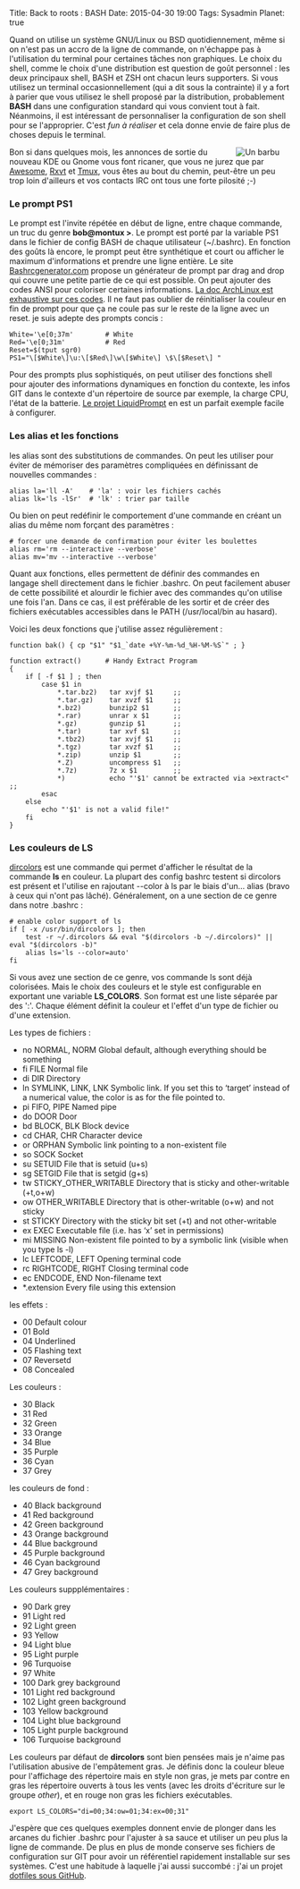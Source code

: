Title: Back to roots : BASH
Date: 2015-04-30 19:00
Tags: Sysadmin
Planet: true

Quand on utilise un système GNU/Linux ou BSD quotidiennement, même si on n'est
pas un accro de la ligne de commande, on n'échappe pas à l'utilisation du
terminal pour certaines tâches non graphiques. Le choix du shell, comme le
choix d'une distribution est question de goût personnel : les deux principaux
shell, BASH et ZSH ont chacun leurs supporters. Si vous utilisez un terminal
occasionnellement (qui a dit sous la contrainte) il y a fort à parier que vous
utilisez le shell proposé par la distribution, probablement **BASH** dans une
configuration standard qui vous convient tout à fait. Néanmoins, il est
intéressant de personnaliser la configuration de son shell pour se l'approprier.
C'est *fun à réaliser* et cela donne envie de faire plus de choses depuis le
terminal.

<img src="images/2015/stallman-code.jpg" alt="Un barbu" style="margin: 0px
20px; float:right;" /> Bon si dans quelques mois, les annonces de sortie du nouveau KDE ou
Gnome vous font ricaner, que vous ne jurez que par
[Awesome](http://awesome.naquadah.org),
[Rxvt](http://sourceforge.net/projects/rxvt) et
[Tmux](http://tmux.sourceforge.net), vous êtes au bout du chemin, peut-être un
peu trop loin d'ailleurs et vos contacts IRC ont tous une forte pilosité ;-)

### Le prompt PS1

Le prompt est l'invite répétée en début de ligne, entre chaque commande, un
truc du genre **bob@montux >**. Le prompt est porté par la variable PS1 dans le
fichier de config BASH de chaque utilisateur (~/.bashrc). En fonction des goûts
là encore, le prompt peut être synthétique et court ou afficher le maximum
d'informations et prendre une ligne entière. Le site
[Bashrcgenerator.com](http://bashrcgenerator.com) propose un générateur de
prompt par drag and drop qui couvre une petite partie de ce qui est possible.
On peut ajouter des codes ANSI pour coloriser certaines informations. [La doc
ArchLinux est exhaustive sur ces
codes](https://wiki.archlinux.org/index.php/Color_Bash_Prompt).  Il ne faut pas
oublier de réinitialiser la couleur en fin de prompt pour que ça ne coule pas
sur le reste de la ligne avec un reset. je suis adepte des prompts concis :

    White='\e[0;37m'        # White
    Red='\e[0;31m'          # Red
    Reset=$(tput sgr0)
    PS1="\[$White\]\u:\[$Red\]\w\[$White\] \$\[$Reset\] "

Pour des prompts plus sophistiqués, on peut utiliser des fonctions shell pour
ajouter des informations dynamiques en fonction du contexte, les infos GIT dans
le contexte d'un répertoire de source par exemple, la charge CPU, l'état de la
batterie. [Le projet LiquidPrompt](https://github.com/nojhan/liquidprompt) en
est un parfait exemple facile à configurer.

### Les alias et les fonctions

les alias sont des substitutions de commandes. On peut les utiliser pour éviter
de mémoriser des paramètres compliquées en définissant de nouvelles commandes :

    alias la='ll -A'    # 'la' : voir les fichiers cachés
    alias lk='ls -lSr'  # 'lk' : trier par taille

Ou bien on peut redéfinir le comportement d'une commande en créant un alias du
même nom forçant des paramètres :

    # forcer une demande de confirmation pour éviter les boulettes
    alias rm='rm --interactive --verbose'
    alias mv='mv --interactive --verbose'

Quant aux fonctions, elles permettent de définir des commandes en langage shell
directement dans le fichier .bashrc. On peut facilement abuser de cette
possibilité et alourdir le fichier avec des commandes qu'on utilise une fois
l'an. Dans ce cas, il est préférable de les sortir et de créer des fichiers
exécutables accessibles dans le PATH (/usr/local/bin au hasard).

Voici les deux fonctions que j'utilise assez régulièrement :

    function bak() { cp "$1" "$1_`date +%Y-%m-%d_%H-%M-%S`" ; }

    function extract()      # Handy Extract Program
    {
        if [ -f $1 ] ; then
            case $1 in
                *.tar.bz2)   tar xvjf $1     ;;
                *.tar.gz)    tar xvzf $1     ;;
                *.bz2)       bunzip2 $1      ;;
                *.rar)       unrar x $1      ;;
                *.gz)        gunzip $1       ;;
                *.tar)       tar xvf $1      ;;
                *.tbz2)      tar xvjf $1     ;;
                *.tgz)       tar xvzf $1     ;;
                *.zip)       unzip $1        ;;
                *.Z)         uncompress $1   ;;
                *.7z)        7z x $1         ;;
                *)           echo "'$1' cannot be extracted via >extract<" ;;
            esac
        else
            echo "'$1' is not a valid file!"
        fi
    }

### Les couleurs de LS

[dircolors](http://linux.die.net/man/1/dircolors) est une commande qui permet
d'afficher le résultat de la commande **ls** en couleur. La plupart des config
bashrc testent si dircolors est présent et l'utilise en rajoutant --color à
ls par le biais d'un... alias (bravo à ceux qui n'ont pas lâché). Généralement,
on a une section de ce genre dans notre .bashrc : 

    # enable color support of ls
    if [ -x /usr/bin/dircolors ]; then
        test -r ~/.dircolors && eval "$(dircolors -b ~/.dircolors)" || eval "$(dircolors -b)"
        alias ls='ls --color=auto'
    fi

Si vous avez une section de ce genre, vos commande ls sont déjà colorisées.
Mais le choix des couleurs et le style est configurable en exportant une
variable **LS_COLORS**. Son format est une liste séparée par des
':'. Chaque élément définit la couleur et l'effet d'un type de fichier ou d'une
extension.

Les types de fichiers :

- no  NORMAL, NORM    Global default, although everything should be something
- fi  FILE    Normal file
- di  DIR Directory
- ln  SYMLINK, LINK, LNK  Symbolic link. If you set this to ‘target’ instead of a numerical value, the color is as for the file pointed to.
- pi  FIFO, PIPE  Named pipe
- do  DOOR    Door
- bd  BLOCK, BLK  Block device
- cd  CHAR, CHR   Character device
- or  ORPHAN  Symbolic link pointing to a non-existent file
- so  SOCK    Socket
- su  SETUID  File that is setuid (u+s)
- sg  SETGID  File that is setgid (g+s)
- tw  STICKY_OTHER_WRITABLE   Directory that is sticky and other-writable (+t,o+w)
- ow  OTHER_WRITABLE  Directory that is other-writable (o+w) and not sticky
- st  STICKY  Directory with the sticky bit set (+t) and not other-writable
- ex  EXEC    Executable file (i.e. has ‘x’ set in permissions)
- mi  MISSING Non-existent file pointed to by a symbolic link (visible when you type ls -l)
- lc  LEFTCODE, LEFT  Opening terminal code
- rc  RIGHTCODE, RIGHT    Closing terminal code
- ec  ENDCODE, END    Non-filename text
- \*.extension Every file using this extension

les effets : 

- 00  Default colour
- 01  Bold
- 04  Underlined
- 05  Flashing text
- 07  Reversetd
- 08  Concealed

Les couleurs :

- 30  Black
- 31  Red
- 32  Green
- 33  Orange
- 34  Blue
- 35  Purple
- 36  Cyan
- 37  Grey

les couleurs de fond :

- 40  Black background
- 41  Red background
- 42  Green background
- 43  Orange background
- 44  Blue background
- 45  Purple background
- 46  Cyan background
- 47  Grey background

Les couleurs suppplémentaires :

- 90  Dark grey
- 91  Light red
- 92  Light green
- 93  Yellow
- 94  Light blue
- 95  Light purple
- 96  Turquoise
- 97  White
- 100 Dark grey background
- 101 Light red background
- 102 Light green background
- 103 Yellow background
- 104 Light blue background
- 105 Light purple background
- 106 Turquoise background

Les couleurs par défaut de **dircolors** sont bien pensées mais je n'aime pas
l'utilisation abusive de l'empâtement gras. Je définis donc la couleur bleue
pour l'affichage des répertoire mais en style non gras, je mets par contre en
gras les répertoire ouverts à tous les vents (avec les droits d'écriture sur le
groupe *other*), et en rouge non gras les fichiers exécutables.

    export LS_COLORS="di=00;34:ow=01;34:ex=00;31"


J'espère que ces quelques exemples donnent envie de plonger dans les arcanes du
fichier .bashrc pour l'ajuster à sa sauce et utiliser un peu plus la ligne de
commande. De plus en plus de monde conserve ses fichiers de configuration sur
GIT pour avoir un référentiel rapidement installable sur ses systèmes. C'est
une habitude à laquelle j'ai aussi succombé : j'ai un projet [dotfiles sous
GitHub](https://github.com/kianby/dotfiles). 

